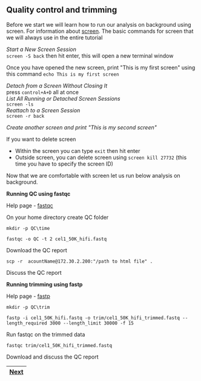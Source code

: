 ##  Quality control and trimming

Before we start we will learn how to run our analysis on background using screen. For information about [screen](https://www.geeksforgeeks.org/screen-command-in-linux-with-examples/). 
The basic commands for screen that we will always use in the entire tutorial

*Start a New Screen Session* <br>
`screen -S back` then hit enter, this will open a new terminal window <br>

Once you have opened the new screen, print "This is my first screen" using this command `echo This is my first screen`  <br>

*Detach from a Screen Without Closing It* <br>
press `control+A+D` all at once <br>
*List All Running or Detached Screen Sessions* <br>
`screen -ls` <br>
*Reattach to a Screen Session* <br>
`screen -r back` <br>

*Create another screen and print "This is my second screen"*  <br>

If you want to delete screen <br>
- Within the screen you can type `exit` then hit enter <br>
- Outside screen, you can delete screen using `screen kill 27732` (this time you have to specify the screen ID) <br>

Now that we are comfortable with screen let us run below analysis on background. 

**Running QC using fastqc**

Help page - [fastqc](https://www.bioinformatics.babraham.ac.uk/projects/fastqc/)

On your home directory create QC folder 

`mkdir -p QC\time`

`fastqc -o QC -t 2 cel1_50K_hifi.fastq` 

Download the QC report 

`scp -r  acountName@172.30.2.200:"/path to html file" .`

Discuss the QC report 

**Running trimming using fastp**

Help page - [fastp](https://github.com/OpenGene/fastp)

`mkdir -p QC\trim`

`fastp -i cel1_50K_hifi.fastq -o trim/cel1_50K_hifi_trimmed.fastq --length_required 3000 --length_limit 30000 -f 15`

Run fastqc on the trimmed data

`fastqc trim/cel1_50K_hifi_trimmed.fastq`

Download and discuss the QC report

|[Next]()|
|---|











